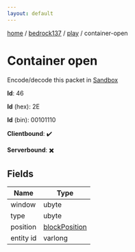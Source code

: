 ```yaml
---
layout: default
---
```


[home](/)  /  [bedrock137](/protocol/bedrock137)  /  [play](/protocol/bedrock137/play)  /  container-open

# Container open

Encode/decode this packet in [Sandbox](../../../sandbox/bedrock137#Play.ContainerOpen)

**Id**: 46

**Id** (hex): 2E

**Id** (bin): 00101110

**Clientbound**: ✔️

**Serverbound**: ✖️

## Fields

Name | Type
---|---
window | ubyte
type | ubyte
position | [blockPosition](/protocol/bedrock137/types/block-position)
entity id | varlong
